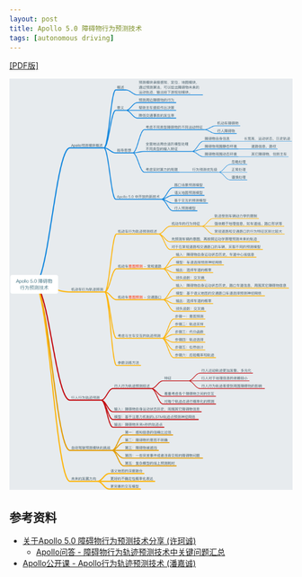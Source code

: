 ```yaml
---
layout: post
title: Apollo 5.0 障碍物行为预测技术
tags: [autonomous driving]
---
```


[[PDF版]](/posts-data/2019-09-22/apollo-5.0-prediction.pdf)

<p style="text-align:center">
	<img src="/posts-data/2019-09-22/apollo-5.0-prediction.png" />
</p>

## 参考资料

- [关于Apollo 5.0 障碍物行为预测技术分享 (许珂诚)](https://mp.weixin.qq.com/s/kAP8MMjTjVyeBPcpY5E1FQ)
    - [Apol​lo问​答 - 障碍物行为轨迹预测技术中关键问题汇总](https://mp.weixin.qq.com/s/H7M-HDWc_nVgfPFjDA1cOw)
- [Apollo公开课 - Apollo行为轨迹预测技术 (潘嘉诚)](https://mp.weixin.qq.com/s/Q4me1G9B8uwwRIr6dfETEA)